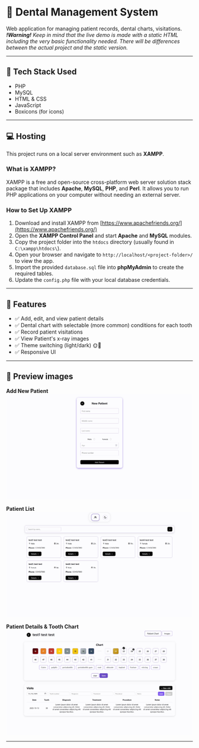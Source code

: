 # 🦷 Dental Management System

Web application for managing patient records, dental charts, visitations.  
<i> <b>!Warning!</b> Keep in mind that the live demo is made with a static HTML including the very basic functionality needed. There will be differences between the actual project and the static version.</i>

---

## 🔧 Tech Stack Used

- PHP
- MySQL
- HTML & CSS
- JavaScript
- Boxicons (for icons)

---

## 💻 Hosting

This project runs on a local server environment such as **XAMPP**.

### What is XAMPP?

XAMPP is a free and open-source cross-platform web server solution stack package that includes **Apache**, **MySQL**, **PHP**, and **Perl**. It allows you to run PHP applications on your computer without needing an external server.

### How to Set Up XAMPP

1. Download and install XAMPP from [https://www.apachefriends.org/](https://www.apachefriends.org/)
2. Open the **XAMPP Control Panel** and start **Apache** and **MySQL** modules.
3. Copy the project folder into the `htdocs` directory (usually found in `C:\xampp\htdocs\`).
4. Open your browser and navigate to `http://localhost/<project-folder>/` to view the app.
5. Import the provided `database.sql` file into **phpMyAdmin** to create the required tables.
6. Update the `config.php` file with your local database credentials.

---

## 🚀 Features

- ✅ Add, edit, and view patient details
- ✅ Dental chart with selectable (more common) conditions for each tooth
- ✅ Record patient visitations
- ✅ View Patient's x-ray images
- ✅ Theme switching (light/dark) 🌞🌙
- ✅ Responsive UI

---

## 📸 Preview images

**Add New Patient**
![Add New Patient](Previews/Add_new_patient.jpg)

**Patient List**
![Patient List](Previews/Patients_List.jpg)

**Patient Details & Tooth Chart**
![Patient Details](Previews/Dental_Chart.jpg)

---
